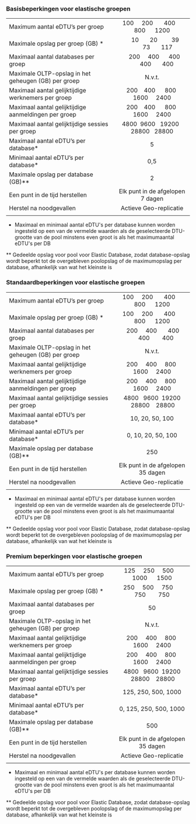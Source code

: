 
### Basisbeperkingen voor elastische groepen

|   |  |
|---|:---:|
| Maximum aantal eDTU’s per groep | &nbsp;100 &nbsp;&nbsp;&nbsp; 200 &nbsp;&nbsp;&nbsp;&nbsp;&nbsp; 400 &nbsp;&nbsp;&nbsp;&nbsp; 800 &nbsp;&nbsp;&nbsp;&nbsp; 1200 |
| Maximale opslag per groep (GB) *| &nbsp;&nbsp;&nbsp;&nbsp;10 &nbsp;&nbsp;&nbsp;&nbsp;&nbsp;&nbsp;20 &nbsp;&nbsp;&nbsp;&nbsp;&nbsp;&nbsp;&nbsp;&nbsp;39 &nbsp;&nbsp;&nbsp;&nbsp;&nbsp;&nbsp;&nbsp;73 &nbsp;&nbsp;&nbsp;&nbsp;&nbsp;&nbsp;117 |
| Maximaal aantal databases per groep | &nbsp;&nbsp;&nbsp;200 &nbsp;&nbsp;&nbsp;&nbsp;400 &nbsp;&nbsp;&nbsp;&nbsp;&nbsp;400 &nbsp;&nbsp;&nbsp;&nbsp;&nbsp;&nbsp;400 &nbsp;&nbsp;&nbsp;&nbsp;&nbsp;&nbsp;400 |
| Maximale OLTP-opslag in het geheugen (GB) per groep| N.v.t. |
| Maximaal aantal gelijktijdige werknemers per groep | &nbsp;&nbsp;&nbsp;200 &nbsp;&nbsp; 400 &nbsp;&nbsp;&nbsp;&nbsp; 800 &nbsp;&nbsp;&nbsp; 1600 &nbsp;&nbsp;&nbsp;&nbsp;2400 |
| Maximaal aantal gelijktijdige aanmeldingen per groep | &nbsp;&nbsp;&nbsp;200 &nbsp;&nbsp; 400 &nbsp;&nbsp;&nbsp;&nbsp; 800 &nbsp;&nbsp;&nbsp; 1600 &nbsp;&nbsp;&nbsp;&nbsp;2400 |
| Maximaal aantal gelijktijdige sessies per groep | 4800 &nbsp;9600 &nbsp; 19200 &nbsp; 28800 &nbsp; 28800 |
| Maximaal aantal eDTU’s per database* | 5 |
| Minimaal aantal eDTU’s per database* | 0,5 |
| Maximale opslag per database (GB)** | 2 |
| Een punt in de tijd herstellen | Elk punt in de afgelopen 7 dagen |
| Herstel na noodgevallen | Actieve Geo-replicatie |
|||

* Maximaal en minimaal aantal eDTU's per database kunnen worden ingesteld op een van de vermelde waarden als de geselecteerde DTU-grootte van de pool minstens even groot is als het maximumaantal eDTU's per DB 

** Gedeelde opslag voor pool voor Elastic Database, zodat database-opslag wordt beperkt tot de overgebleven poolopslag of de maximumopslag per database, afhankelijk van wat het kleinste is


### Standaardbeperkingen voor elastische groepen

|   |  |
|---|:---:|
| Maximum aantal eDTU’s per groep | &nbsp;100 &nbsp;&nbsp;&nbsp; 200 &nbsp;&nbsp;&nbsp;&nbsp;&nbsp; 400 &nbsp;&nbsp;&nbsp;&nbsp; 800 &nbsp;&nbsp;&nbsp;&nbsp; 1200 |
| Maximale opslag per groep (GB) *| &nbsp;100 &nbsp;&nbsp;&nbsp; 200 &nbsp;&nbsp;&nbsp;&nbsp;&nbsp; 400 &nbsp;&nbsp;&nbsp;&nbsp; 800 &nbsp;&nbsp;&nbsp;&nbsp; 1200 |
| Maximaal aantal databases per groep | &nbsp;200 &nbsp;&nbsp;&nbsp;&nbsp;400 &nbsp;&nbsp;&nbsp;&nbsp;&nbsp;&nbsp;400 &nbsp;&nbsp;&nbsp;&nbsp;&nbsp;400 &nbsp;&nbsp;&nbsp;&nbsp;&nbsp;&nbsp;&nbsp;400 |
| Maximale OLTP-opslag in het geheugen (GB) per groep| N.v.t. |
| Maximaal aantal gelijktijdige werknemers per groep | &nbsp;&nbsp;200 &nbsp;&nbsp;&nbsp; 400 &nbsp;&nbsp;&nbsp; 800 &nbsp;&nbsp; 1600 &nbsp;&nbsp;&nbsp; 2400 |
| Maximaal aantal gelijktijdige aanmeldingen per groep | &nbsp;&nbsp;200 &nbsp;&nbsp;&nbsp; 400 &nbsp;&nbsp;&nbsp; 800 &nbsp;&nbsp; 1600 &nbsp;&nbsp;&nbsp; 2400 |
| Maximaal aantal gelijktijdige sessies per groep | 4800 &nbsp; 9600 &nbsp;19200 &nbsp;28800 &nbsp;&nbsp; 28800 |
| Maximaal aantal eDTU’s per database* | 10, 20, 50, 100 |
| Minimaal aantal eDTU’s per database* | 0, 10, 20, 50, 100 |
| Maximale opslag per database (GB)** | 250 |
| Een punt in de tijd herstellen | Elk punt in de afgelopen 35 dagen |
| Herstel na noodgevallen | Actieve Geo-replicatie |
|||

* Maximaal en minimaal aantal eDTU's per database kunnen worden ingesteld op een van de vermelde waarden als de geselecteerde DTU-grootte van de pool minstens even groot is als het maximumaantal eDTU's per DB 

** Gedeelde opslag voor pool voor Elastic Database, zodat database-opslag wordt beperkt tot de overgebleven poolopslag of de maximumopslag per database, afhankelijk van wat het kleinste is

### Premium beperkingen voor elastische groepen

|   |  |
|---|:---:|
| Maximum aantal eDTU’s per groep | 125 &nbsp;&nbsp;&nbsp; 250 &nbsp;&nbsp;&nbsp; 500 &nbsp;&nbsp;&nbsp; 1000 &nbsp;&nbsp;&nbsp; &nbsp;1500 |
| Maximale opslag per groep (GB) *| 250 &nbsp;&nbsp;&nbsp; 500 &nbsp;&nbsp;&nbsp; 750 &nbsp;&nbsp;&nbsp;&nbsp; 750 &nbsp;&nbsp;&nbsp;&nbsp;&nbsp;&nbsp; 750 |
| Maximaal aantal databases per groep | 50 |
| Maximale OLTP-opslag in het geheugen (GB) per groep| N.v.t. |
| Maximaal aantal gelijktijdige werknemers per groep | &nbsp;&nbsp;200 &nbsp;&nbsp;&nbsp; 400 &nbsp;&nbsp;&nbsp; 800 &nbsp;&nbsp; 1600 &nbsp;&nbsp;&nbsp; 2400 |
| Maximaal aantal gelijktijdige aanmeldingen per groep | &nbsp;&nbsp;200 &nbsp;&nbsp;&nbsp; 400 &nbsp;&nbsp;&nbsp; 800 &nbsp;&nbsp; 1600 &nbsp;&nbsp;&nbsp; 2400 |
| Maximaal aantal gelijktijdige sessies per groep | 4800 &nbsp; 9600 &nbsp;19200 &nbsp;28800 &nbsp;&nbsp; 28800 |
| Maximaal aantal eDTU’s per database* | 125, 250, 500, 1000 |
| Minimaal aantal eDTU’s per database* | 0, 125, 250, 500, 1000 |
| Maximale opslag per database (GB)** | 500 |
| Een punt in de tijd herstellen | Elk punt in de afgelopen 35 dagen |
| Herstel na noodgevallen | Actieve Geo-replicatie |
|||

* Maximaal en minimaal aantal eDTU's per database kunnen worden ingesteld op een van de vermelde waarden als de geselecteerde DTU-grootte van de pool minstens even groot is als het maximumaantal eDTU's per DB 

** Gedeelde opslag voor pool voor Elastic Database, zodat database-opslag wordt beperkt tot de overgebleven poolopslag of de maximumopslag per database, afhankelijk van wat het kleinste is


<!--HONumber=Sep16_HO3-->


